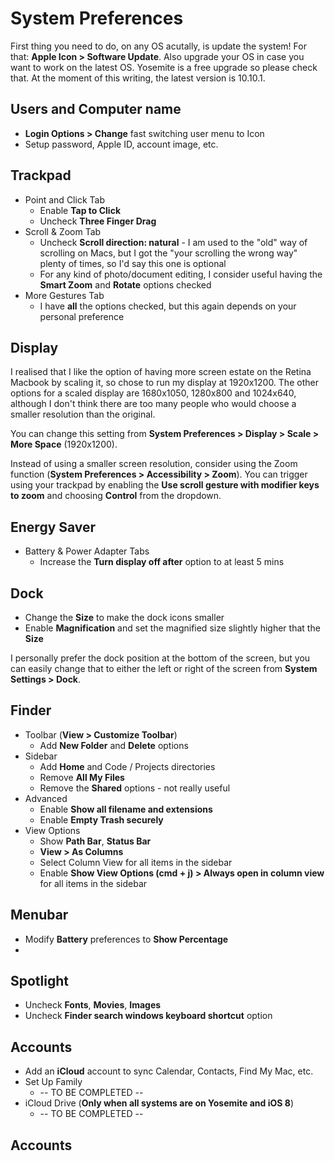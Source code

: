 # System Preferences

First thing you need to do, on any OS acutally, is update the system! For that: **Apple Icon > Software Update**. Also upgrade your OS in case you want to work on the latest OS. Yosemite is a free upgrade so please check that. At the moment of this writing, the latest version is 10.10.1.

## Users and Computer name

* **Login Options > Change** fast switching user menu to Icon
* Setup password, Apple ID, account image, etc.

## Trackpad

* Point and Click Tab
    * Enable **Tap to Click** 
    * Uncheck **Three Finger Drag**
* Scroll & Zoom Tab
    * Uncheck **Scroll direction: natural** - I am used to the "old" way of scrolling on Macs, but I got the "your scrolling the wrong way" plenty of times, so I'd say this one is optional
    * For any kind of photo/document editing, I consider useful having the **Smart Zoom** and **Rotate** options checked
* More Gestures Tab
    * I have **all** the options checked, but this again depends on your personal preference

## Display

I realised that I like the option of having more screen estate on the Retina Macbook by scaling it, so chose to run my display at 1920x1200. The other options for a scaled display are 1680x1050, 1280x800 and 1024x640, although I don't think there are too many people who would choose a smaller resolution than the original. 

You can change this setting from **System Preferences > Display > Scale > More Space** (1920x1200).

Instead of using a smaller screen resolution, consider using the Zoom function (**System Preferences > Accessibility > Zoom**). You can trigger using your trackpad by enabling the **Use scroll gesture with modifier keys to zoom** and choosing **Control** from the dropdown.

## Energy Saver

* Battery & Power Adapter Tabs
    * Increase the **Turn display off after** option to at least 5 mins

## Dock

* Change the **Size** to make the dock icons smaller
* Enable **Magnification** and set the magnified size slightly higher that the **Size**


I personally prefer the dock position at the bottom of the screen, but you can easily change that to either the left or right of the screen from **System Settings > Dock**.

## Finder

* Toolbar (**View > Customize Toolbar**)
    * Add **New Folder** and **Delete** options
* Sidebar
    * Add **Home** and Code / Projects directories
    * Remove **All My Files**
    * Remove the **Shared** options - not really useful
* Advanced
    * Enable **Show all filename and extensions**
    * Enable **Empty Trash securely**
* View Options
    * Show **Path Bar**, **Status Bar**
    * **View > As Columns**
    * Select Column View for all items in the sidebar
    * Enable **Show View Options (cmd + j) > Always open in column view** for all items in the sidebar

## Menubar

* Modify **Battery** preferences to **Show Percentage**
* 

## Spotlight

* Uncheck **Fonts**, **Movies**, **Images**
* Uncheck **Finder search windows keyboard shortcut** option

## Accounts

* Add an **iCloud** account to sync Calendar, Contacts, Find My Mac, etc.
* Set Up Family
    * -- TO BE COMPLETED --
* iCloud Drive (**Only when all systems are on Yosemite and iOS 8**)
    * -- TO BE COMPLETED --

## Accounts